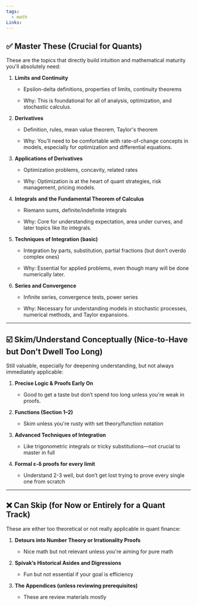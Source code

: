 ```yaml
---
tags:
  - math
Links:
---
```

## ✅ **Master These (Crucial for Quants)**

These are the topics that directly build intuition and mathematical maturity you'll absolutely need:

1. **Limits and Continuity**
    
    - Epsilon-delta definitions, properties of limits, continuity theorems
        
    - Why: This is foundational for all of analysis, optimization, and stochastic calculus.
        
2. **Derivatives**
    
    - Definition, rules, mean value theorem, Taylor's theorem
        
    - Why: You’ll need to be comfortable with rate-of-change concepts in models, especially for optimization and differential equations.
        
3. **Applications of Derivatives**
    
    - Optimization problems, concavity, related rates
        
    - Why: Optimization is at the heart of quant strategies, risk management, pricing models.
        
4. **Integrals and the Fundamental Theorem of Calculus**
    
    - Riemann sums, definite/indefinite integrals
        
    - Why: Core for understanding expectation, area under curves, and later topics like Ito integrals.
        
5. **Techniques of Integration (basic)**
    
    - Integration by parts, substitution, partial fractions (but don’t overdo complex ones)
        
    - Why: Essential for applied problems, even though many will be done numerically later.
        
6. **Series and Convergence**
    
    - Infinite series, convergence tests, power series
        
    - Why: Necessary for understanding models in stochastic processes, numerical methods, and Taylor expansions.
        

---

## ☑️ **Skim/Understand Conceptually (Nice-to-Have but Don't Dwell Too Long)**

Still valuable, especially for deepening understanding, but not always immediately applicable:

1. **Precise Logic & Proofs Early On**
    
    - Good to get a taste but don’t spend too long unless you're weak in proofs.
        
2. **Functions (Section 1–2)**
    
    - Skim unless you're rusty with set theory/function notation
        
3. **Advanced Techniques of Integration**
    
    - Like trigonometric integrals or tricky substitutions—not crucial to master in full
        
4. **Formal ε-δ proofs for every limit**
    
    - Understand 2-3 well, but don’t get lost trying to prove every single one from scratch
        

---

## ❌ **Can Skip (for Now or Entirely for a Quant Track)**

These are either too theoretical or not really applicable in quant finance:

1. **Detours into Number Theory or Irrationality Proofs**
    
    - Nice math but not relevant unless you're aiming for pure math
        
2. **Spivak’s Historical Asides and Digressions**
    
    - Fun but not essential if your goal is efficiency
        
3. **The Appendices (unless reviewing prerequisites)**
    
    - These are review materials mostly